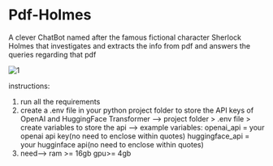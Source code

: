 # Pdf-Holmes
A clever ChatBot named after the famous fictional character Sherlock Holmes that investigates and extracts the info from pdf and answers the queries regarding that pdf

![1](https://github.com/avithetechy/Pdf-Holmes/assets/107698410/126342ce-4fe6-4b9e-808b-73bb8c23acf1)

instructions: 
1. run all the requirements
2. create a .env file in your python project folder to store the API keys of OpenAI and HuggingFace Transformer
   --> project folder > .env file > create variables to store the api
   --> example variables:  openai_api = your openai api key(no need to enclose within quotes)
                           huggingface_api = your hugginface api(no need to enclose within quotes)
3. need--> ram >= 16gb gpu>= 4gb
